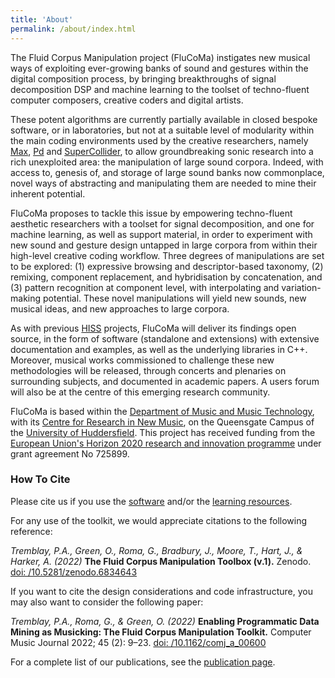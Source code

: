 ```yaml
---
title: 'About'
permalink: /about/index.html
---
```


The Fluid Corpus Manipulation project (FluCoMa) instigates new musical ways of exploiting ever-growing banks of sound and gestures within the digital composition process, by bringing breakthroughs of signal decomposition DSP and machine learning to the toolset of techno-fluent computer composers, creative coders and digital artists.

These potent algorithms are currently partially available in closed bespoke software, or in laboratories, but not at a suitable level of modularity within the main coding environments used by the creative researchers, namely [Max](https://cycling74.com/products/max/), [Pd](http://puredata.info/) and [SuperCollider](http://supercollider.github.io/), to allow groundbreaking sonic research into a rich unexploited area: the manipulation of large sound corpora. Indeed, with access to, genesis of, and storage of large sound banks now commonplace, novel ways of abstracting and manipulating them are needed to mine their inherent potential.

FluCoMa proposes to tackle this issue by empowering techno-fluent aesthetic researchers with a toolset for signal decomposition, and one for machine learning, as well as support material, in order to experiment with new sound and gesture design untapped in large corpora from within their high-level creative coding workflow. Three degrees of manipulations are set to be explored: (1) expressive browsing and descriptor-based taxonomy, (2) remixing, component replacement, and hybridisation by concatenation, and (3) pattern recognition at component level, with interpolating and variation-making potential. These novel manipulations will yield new sounds, new musical ideas, and new approaches to large corpora.

As with previous [HISS](http://www.thehiss.org/) projects, FluCoMa will deliver its findings open source, in the form of software (standalone and extensions) with extensive documentation and examples, as well as the underlying libraries in C++. Moreover, musical works commissioned to challenge these new methodologies will be released, through concerts and plenaries on surrounding subjects, and documented in academic papers. A users forum will also be at the centre of this emerging research community.

FluCoMa is based within the [Department of Music and Music Technology](https://research.hud.ac.uk/music/), with its [Centre for Research in New Music](http://www.cerenem.org/), on the Queensgate Campus of the [University of Huddersfield](http://www.hud.ac.uk/). This project has received funding from the [European Union's Horizon 2020 research and innovation programme](https://erc.europa.eu/) under grant agreement No 725899.

### <a name="cite"></a>How To Cite

Please cite us if you use the [software](/download) and/or the [learning resources](https://learn.flucoma.org). 

For any use of the toolkit, we would appreciate citations to the following reference:

*Tremblay, P.A., Green, O., Roma, G., Bradbury, J., Moore, T., Hart, J., & Harker, A. (2022)* **The Fluid Corpus Manipulation Toolbox (v.1).** Zenodo. [doi: /10.5281/zenodo.6834643](https://doi.org/10.5281/zenodo.6834643)

If you want to cite the design considerations and code infrastructure, you may also want to consider the following paper:

*Tremblay, P.A., Roma, G., & Green, O. (2022)* **Enabling Programmatic Data Mining as Musicking: The Fluid Corpus Manipulation Toolkit.** Computer Music Journal 2022; 45 (2): 9–23. [doi: /10.1162/comj_a_00600](https://doi.org/10.1162/comj_a_00600)

For a complete list of our publications, see the [publication page](/publications).